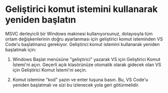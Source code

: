 <h1 data-loc-id="walkthrough.windows.title.open.dev.command.prompt">Geliştirici komut istemini kullanarak yeniden başlatın</h1>
<p data-loc-id="walkthrough.windows.background.dev.command.prompt"> MSVC derleyicili bir Windows makinesi kullanıyorsunuz, dolayısıyla tüm ortam değişkenlerinin doğru ayarlanması için geliştirici komut isteminden VS Code'u başlatmanız gerekiyor. Geliştirici komut istemini kullanarak yeniden başlatmak için:</p>
<ol>
<li><p data-loc-id="walkthrough.open.command.prompt">Windows Başlat menüsüne "geliştirici" yazarak VS için Geliştirici Komut İstemi'ni açın. Geçerli açık klasörünüze otomatik olarak gidecek olan VS için Geliştirici Komut İstemi'ni seçin.</p>
</li>
<li><p data-loc-id="walkthrough.windows.press.f5">Komut istemine "kod" yazın ve enter tuşuna basın. Bu, VS Code'u yeniden başlatmalı ve sizi bu izlenecek yola geri götürmelidir.</p>
</li>
</ol>